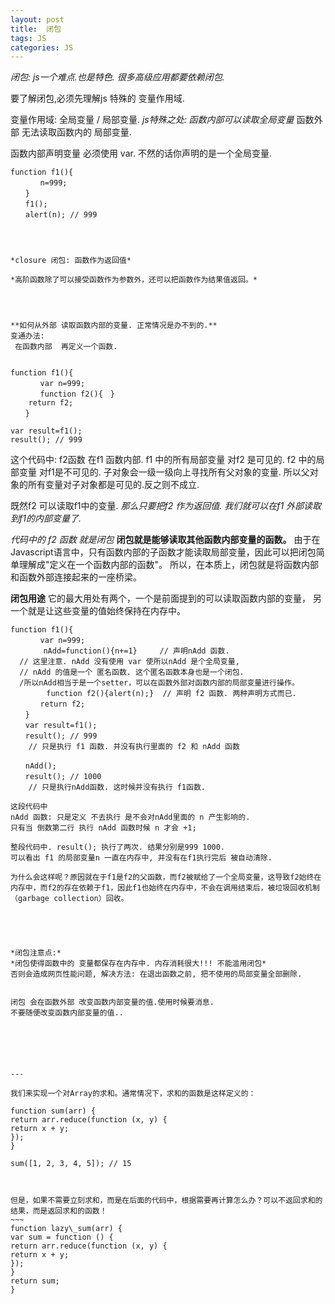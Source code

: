 ```yaml
---
layout: post
title:  闭包
tags: JS
categories: JS
---
```



*闭包: js一个难点.也是特色. 很多高级应用都要依赖闭包.*

要了解闭包,必须先理解js 特殊的 变量作用域.

变量作用域: 全局变量 / 局部变量.
*js特殊之处: 函数内部可以读取全局变量*
函数外部 无法读取函数内的 局部变量.

函数内部声明变量 必须使用 var. 不然的话你声明的是一个全局变量.

	function f1(){
	　　　　n=999;
	　　}
	　　f1();
	　　alert(n); // 999
	
	
	
	
	*closure 闭包: 函数作为返回值*
	
	*高阶函数除了可以接受函数作为参数外，还可以把函数作为结果值返回。*
	
	
	
	
	**如何从外部 读取函数内部的变量. 正常情况是办不到的.**
	变通办法:
	 在函数内部  再定义一个函数.
	
	
	function f1(){
	　　　　var n=999;
	　　　　function f2(){　}
	    return f2;
	　　}
	
	var result=f1();
	result(); // 999

这个代码中: 
f2函数 在f1 函数内部.
f1 中的所有局部变量 对f2 是可见的.
f2 中的局部变量 对f1是不可见的.
子对象会一级一级向上寻找所有父对象的变量.
所以父对象的所有变量对子对象都是可见的.反之则不成立.

既然f2 可以读取f1中的变量.
*那么只要把f2 作为返回值. 我们就可以在f1 外部读取到f1的内部变量了.*


*代码中的 f2 函数 就是闭包*
**闭包就是能够读取其他函数内部变量的函数。**
由于在Javascript语言中，只有函数内部的子函数才能读取局部变量，因此可以把闭包简单理解成"定义在一个函数内部的函数"。
所以，在本质上，闭包就是将函数内部和函数外部连接起来的一座桥梁。



**闭包用途**
它的最大用处有两个，一个是前面提到的可以读取函数内部的变量，
另一个就是让这些变量的值始终保持在内存中。




	
	function f1(){
	　　　　var n=999;
	    　　nAdd=function(){n+=1}     // 声明nAdd 函数.
	  // 这里注意. nAdd 没有使用 var 使所以nAdd 是个全局变量,
	  // nAdd 的值是一个 匿名函数. 这个匿名函数本身也是一个闭包.
	  /所以nAdd相当于是一个setter，可以在函数外部对函数内部的局部变量进行操作。　　　
	        function f2(){alert(n);}  // 声明 f2 函数. 两种声明方式而已.
	　　　　return f2;
	　　}
	　　var result=f1();
	　　result(); // 999
	    // 只是执行 f1 函数. 并没有执行里面的 f2 和 nAdd 函数
	
	　　nAdd();
	　　result(); // 1000
	    // 只是执行nAdd函数. 这时候并没有执行 f1函数.
	
	这段代码中 
	nAdd 函数: 只是定义 不去执行 是不会对nAdd里面的 n 产生影响的.
	只有当 倒数第二行 执行 nAdd 函数时候 n 才会 +1;
	
	整段代码中. result(); 执行了两次. 结果分别是999 1000.
	可以看出 f1 的局部变量n 一直在内存中, 并没有在f1执行完后 被自动清除.
	
	为什么会这样呢？原因就在于f1是f2的父函数，而f2被赋给了一个全局变量，这导致f2始终在内存中，而f2的存在依赖于f1，因此f1也始终在内存中，不会在调用结束后，被垃圾回收机制（garbage collection）回收。
	
	
	
	
	
	*闭包注意点:*
	*闭包使得函数中的 变量都保存在内存中. 内存消耗很大!!! 不能滥用闭包*
	否则会造成网页性能问题, 解决方法: 在退出函数之前, 把不使用的局部变量全部删除.
	
	
	闭包 会在函数外部 改变函数内部变量的值.使用时候要消息.
	不要随便改变函数内部变量的值..
	
	
	
	
	
	
	---
	
	我们来实现一个对Array的求和。通常情况下，求和的函数是这样定义的：
	
	function sum(arr) {
	return arr.reduce(function (x, y) {
	return x + y;
	});
	}
	
	sum([1, 2, 3, 4, 5]); // 15
	
	
	
	但是，如果不需要立刻求和，而是在后面的代码中，根据需要再计算怎么办？可以不返回求和的结果，而是返回求和的函数！
	~~~
	function lazy\_sum(arr) {
	var sum = function () {
	return arr.reduce(function (x, y) {
	return x + y;
	});
	}
	return sum;
	}
	




